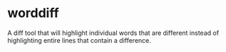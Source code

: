 # worddiff
A diff tool that will highlight individual words that are different instead of highlighting entire lines that contain a difference. 
